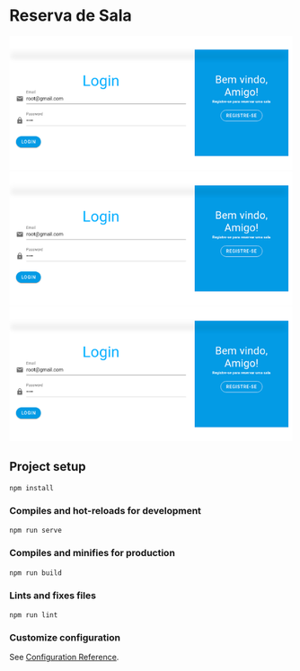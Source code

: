 # Reserva de Sala
<img src="public/readme/login_print.png"><img src="public/readme/login_print.png"><img src="public/readme/login_print.png">





## Project setup
```
npm install
```

### Compiles and hot-reloads for development
```
npm run serve
```

### Compiles and minifies for production
```
npm run build
```

### Lints and fixes files
```
npm run lint
```

### Customize configuration
See [Configuration Reference](https://cli.vuejs.org/config/).

